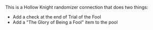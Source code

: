 This is a Hollow Knight randomizer connection that does two things:

- Add a check at the end of Trial of the Fool
- Add a "The Glory of Being a Fool" item to the pool